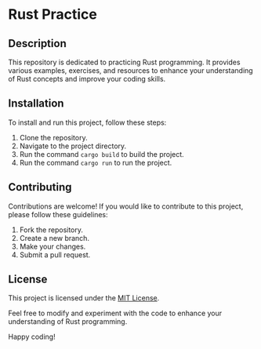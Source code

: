 # Rust Practice

## Description

This repository is dedicated to practicing Rust programming. It provides various examples, exercises, and resources to enhance your understanding of Rust concepts and improve your coding skills.

## Installation

To install and run this project, follow these steps:

1. Clone the repository.
2. Navigate to the project directory.
3. Run the command `cargo build` to build the project.
4. Run the command `cargo run` to run the project.

## Contributing

Contributions are welcome! If you would like to contribute to this project, please follow these guidelines:

1. Fork the repository.
2. Create a new branch.
3. Make your changes.
4. Submit a pull request.

## License

This project is licensed under the [MIT License](LICENSE).

Feel free to modify and experiment with the code to enhance your understanding of Rust programming.

Happy coding!